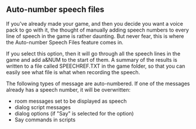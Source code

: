 Auto-number speech files
------------------------

If you've already made your game, and then you decide you want a voice
pack to go with it, the thought of manually adding speech numbers to
every line of speech in the game is rather daunting. But never fear,
this is where the Auto-number Speech Files feature comes in.

If you select this option, then it will go through all the speech lines
in the game and add a&NUM to the start of them. A summary of the results
is written to a file called SPEECHREF.TXT in the game folder, so that
you can easily see what file is what when recording the speech.

The following types of message are auto-numbered. If one of the messages
already has a speech number, it will be overwritten:

-   room messages set to be displayed as speech
-   dialog script messages
-   dialog options (if "Say" is selected for the option)
-   Say commands in scripts

